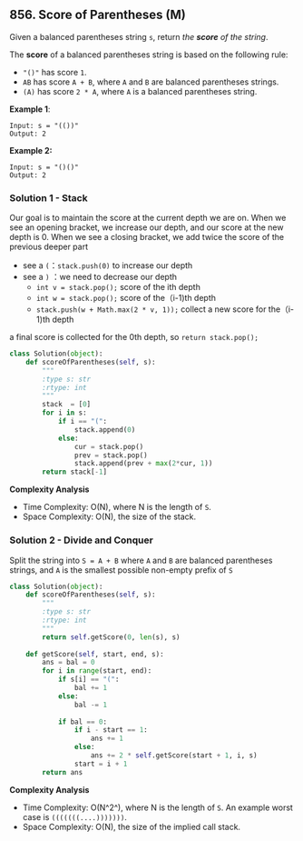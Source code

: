 ## 856. Score of Parentheses (M)

Given a balanced parentheses string `s`, return *the **score** of the string*.

The **score** of a balanced parentheses string is based on the following rule:

- `"()"` has score `1`.
- `AB` has score `A + B`, where `A` and `B` are balanced parentheses strings.
- `(A)` has score `2 * A`, where `A` is a balanced parentheses string.

**Example 1**:

```
Input: s = "(())"
Output: 2
```

**Example 2:**

```
Input: s = "()()"
Output: 2
```



### Solution 1 - Stack

Our goal is to maintain the score at the current depth we are on. When we see an opening bracket, we increase our depth, and our score at the new depth is 0. When we see a closing bracket, we add twice the score of the previous deeper part

- see a `(`：`stack.push(0)` to increase our depth
- see a `)` ：we need to decrease our depth
  - `int v = stack.pop();` score of the ith depth
  - `int w = stack.pop();` score of the（i-1)th depth
  - `stack.push(w + Math.max(2 * v, 1));` collect a new score for the（i-1)th depth

a final score is collected for the 0th depth, so `return stack.pop();`

```python
class Solution(object):
    def scoreOfParentheses(self, s):
        """
        :type s: str
        :rtype: int
        """
        stack  = [0]
        for i in s:
            if i == "(":
                stack.append(0)
            else:
                cur = stack.pop()
                prev = stack.pop()
                stack.append(prev + max(2*cur, 1))
        return stack[-1]
```

**Complexity Analysis**

- Time Complexity: O(N), where N is the length of `S`.
- Space Complexity: O(N), the size of the stack.

### Solution 2 - Divide and Conquer

Split the string into `S = A + B` where `A` and `B` are balanced parentheses strings, and `A` is the smallest possible non-empty prefix of `S`

```python
class Solution(object):
    def scoreOfParentheses(self, s):
        """
        :type s: str
        :rtype: int
        """
        return self.getScore(0, len(s), s)
    
    def getScore(self, start, end, s):
        ans = bal = 0
        for i in range(start, end):
            if s[i] == "(":
                bal += 1
            else:
                bal -= 1
            
            if bal == 0:
                if i - start == 1:
                    ans += 1
                else:
                    ans += 2 * self.getScore(start + 1, i, s)
                start = i + 1
        return ans
```

**Complexity Analysis**

- Time Complexity: O(N^2^), where N is the length of `S`. An example worst case is `(((((((....)))))))`.
- Space Complexity: O(N), the size of the implied call stack.